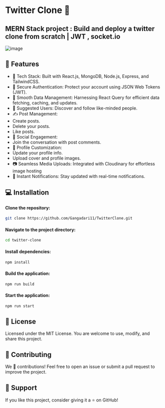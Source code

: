 # Twitter Clone 🌼
## MERN Stack project : Build and deploy a twitter clone from scratch | JWT , socket.io

![image](https://github.com/user-attachments/assets/4af9607a-6c7c-4345-baef-6c90a88622be)



## 🌌 Features
* 🔵 Tech Stack: Built with React.js, MongoDB, Node.js, Express, and TailwindCSS.
* 🔐 Secure Authentication: Protect your account using JSON Web Tokens (JWT).
* 🌊 Smooth Data Management: Harnessing React Query for efficient data fetching, caching, and updates.
* 👤 Suggested Users: Discover and follow like-minded people.
* ✍️ Post Management:
* Create posts.
* Delete your posts.
* Like posts.
* 💬 Social Engagement: 
* Join the conversation with post comments.
* 📝 Profile Customization:
* Update your profile info.
* Upload cover and profile images.
* 📷 Seamless Media Uploads: Integrated with Cloudinary for effortless image hosting
* 🔔 Instant Notifications: Stay updated with real-time notifications.

## 💻 Installation

#### Clone the repository:
```bash
git clone https://github.com/Gangadari11/TwitterClone.git
```
#### Navigate to the project directory:
```bash
cd twitter-clone  
```
#### Install dependencies:
```bash
npm install  
```
#### Build the application:
```bash
npm run build  
```
#### Start the application:
```bash
npm run start  
```
## 📜 License
Licensed under the MIT License. You are welcome to use, modify, and share this project.
## 🤝 Contributing
We 💙 contributions! Feel free to open an issue or submit a pull request to improve the project.
## 🌟 Support
If you like this project, consider giving it a ⭐️ on GitHub!








  

